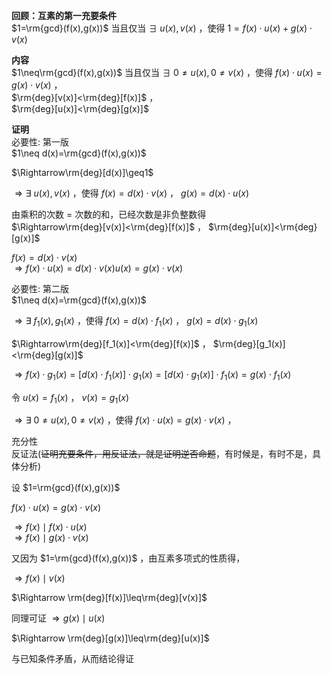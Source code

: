 **回顾：互素的第一充要条件**  
 $1=\rm{gcd}(f(x),g(x))$ 当且仅当 $\exists\ u(x),v(x)$ ，使得 $1=f(x)\cdot u(x)+g(x)\cdot v(x)$  
  
**内容**  
 $1\neq\rm{gcd}(f(x),g(x))$ 当且仅当 $\exists\ 0\neq u(x),0\neq v(x)$ ，使得 $f(x)\cdot u(x)=g(x)\cdot v(x)$ ，  
 $\rm{deg}[v(x)]<\rm{deg}[f(x)]$ ，  
 $\rm{deg}[u(x)]<\rm{deg}[g(x)]$  
  
**证明**  
必要性: 第一版  
 $1\neq d(x)=\rm{gcd}(f(x),g(x))$  
  
 $\Rightarrow\rm{deg}[d(x)]\geq1$  
  
 $\Rightarrow\exists\ u(x),v(x)$ ，使得 $f(x)=d(x)\cdot v(x)$ ， $g(x)=d(x)\cdot u(x)$  
  
由乘积的次数 $=$ 次数的和，已经次数是非负整数得  
 $\Rightarrow\rm{deg}[v(x)]<\rm{deg}[f(x)]$ ， $\rm{deg}[u(x)]<\rm{deg}[g(x)]$  
  
 $f(x)=d(x)\cdot v(x)$  
 $\Rightarrow f(x)\cdot u(x)=d(x)\cdot v(x)u(x)=g(x)\cdot v(x)$  
  
必要性: 第二版  
 $1\neq d(x)=\rm{gcd}(f(x),g(x))$  
  
 $\Rightarrow\exists\ f_1(x),g_1(x)$ ，使得 $f(x)=d(x)\cdot f_1(x)$ ， $g(x)=d(x)\cdot g_1(x)$  
  
 $\Rightarrow\rm{deg}[f_1(x)]<\rm{deg}[f(x)]$ ， $\rm{deg}[g_1(x)]<\rm{deg}[g(x)]$  
  
 $\Rightarrow f(x)\cdot g_1(x)=[d(x)\cdot f_1(x)]\cdot g_1(x)=[d(x)\cdot g_1(x)]\cdot f_1(x)=g(x)\cdot f_1(x)$  
  
令 $u(x)=f_1(x)$ ， $v(x)=g_1(x)$  
  
 $\Rightarrow\exists\ 0\neq u(x),0\neq v(x)$ ，使得 $f(x)\cdot u(x)=g(x)\cdot v(x)$ ，  
  
充分性  
反证法(~~证明充要条件，用反证法，就是证明逆否命题~~，有时候是，有时不是，具体分析)  
  
设 $1=\rm{gcd}(f(x),g(x))$  
  
 $f(x)\cdot u(x)=g(x)\cdot v(x)$  
  
 $\Rightarrow f(x)\mid f(x)\cdot u(x)$  
 $\Rightarrow f(x)\mid g(x)\cdot v(x)$  
  
又因为 $1=\rm{gcd}(f(x),g(x))$ ，由互素多项式的性质得，  
  
 $\Rightarrow f(x)\mid v(x)$  
  
 $\Rightarrow \rm{deg}[f(x)]\leq\rm{deg}[v(x)]$  
  
同理可证 $\Rightarrow g(x)\mid u(x)$  
  
 $\Rightarrow \rm{deg}[g(x)]\leq\rm{deg}[u(x)]$  
  
与已知条件矛盾，从而结论得证  
